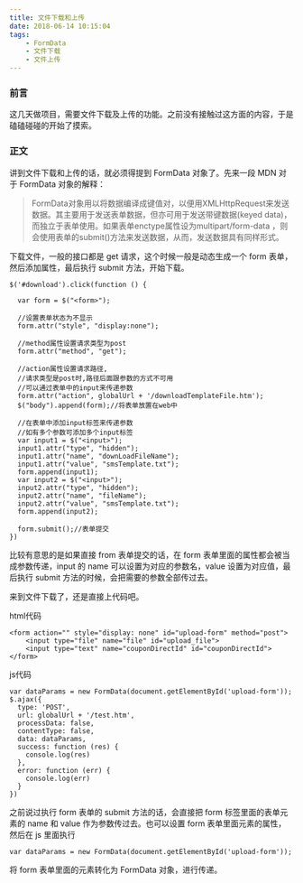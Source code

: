 ```yaml
---
title: 文件下载和上传
date: 2018-06-14 10:15:04
tags:
    - FormData
    - 文件下载
    - 文件上传
---
```


### 前言

这几天做项目，需要文件下载及上传的功能。之前没有接触过这方面的内容，于是磕磕碰碰的开始了摸索。
<!-- more -->

### 正文


讲到文件下载和上传的话，就必须得提到 FormData 对象了。先来一段 MDN 对于 FormData 对象的解释：

>FormData对象用以将数据编译成键值对，以便用XMLHttpRequest来发送数据。其主要用于发送表单数据，但亦可用于发送带键数据(keyed data)，而独立于表单使用。如果表单enctype属性设为multipart/form-data ，则会使用表单的submit()方法来发送数据，从而，发送数据具有同样形式。

下载文件，一般的接口都是 get 请求，这个时候一般是动态生成一个 form 表单，然后添加属性，最后执行 submit 方法，开始下载。

    $('#download').click(function () {

      var form = $("<form>");

      //设置表单状态为不显示
      form.attr("style", "display:none");

      //method属性设置请求类型为post
      form.attr("method", "get");

      //action属性设置请求路径,
      //请求类型是post时,路径后面跟参数的方式不可用
      //可以通过表单中的input来传递参数
      form.attr("action", globalUrl + '/downloadTemplateFile.htm');
      $("body").append(form);//将表单放置在web中

      //在表单中添加input标签来传递参数
      //如有多个参数可添加多个input标签
      var input1 = $("<input>");
      input1.attr("type", "hidden");
      input1.attr("name", "downLoadFileName");
      input1.attr("value", "smsTemplate.txt");
      form.append(input1);
      var input2 = $("<input>");
      input2.attr("type", "hidden");
      input2.attr("name", "fileName");
      input2.attr("value", "smsTemplate.txt");
      form.append(input2);

      form.submit();//表单提交
    })

比较有意思的是如果直接 from 表单提交的话，在 form 表单里面的属性都会被当成参数传递，input 的 name 可以设置为对应的参数名，value 设置为对应值，最后执行 submit 方法的时候，会把需要的参数全部传过去。

来到文件下载了，还是直接上代码吧。

html代码

    <form action="" style="display: none" id="upload-form" method="post">
        <input type="file" name="file" id="upload_file">
        <input type="text" name="couponDirectId" id="couponDirectId">
    </form>

js代码

    var dataParams = new FormData(document.getElementById('upload-form'));
    $.ajax({
      type: 'POST',
      url: globalUrl + '/test.htm',
      processData: false,
      contentType: false,
      data: dataParams,
      success: function (res) {
        console.log(res)
      },
      error: function (err) {
        console.log(err)
      }
    })

之前说过执行 form 表单的 submit 方法的话，会直接把 form 标签里面的表单元素的 name 和 value 作为参数传过去。也可以设置 form 表单里面元素的属性，然后在 js 里面执行

    var dataParams = new FormData(document.getElementById('upload-form'));


将 form 表单里面的元素转化为 FormData 对象，进行传递。
